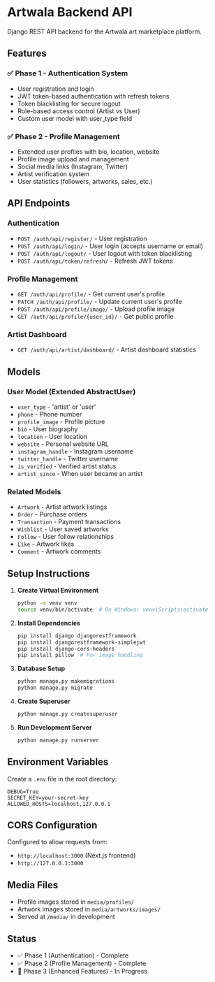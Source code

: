 # Artwala Backend API

Django REST API backend for the Artwala art marketplace platform.

## Features

### ✅ Phase 1 - Authentication System
- User registration and login
- JWT token-based authentication with refresh tokens
- Token blacklisting for secure logout
- Role-based access control (Artist vs User)
- Custom user model with user_type field

### ✅ Phase 2 - Profile Management
- Extended user profiles with bio, location, website
- Profile image upload and management
- Social media links (Instagram, Twitter)
- Artist verification system
- User statistics (followers, artworks, sales, etc.)

## API Endpoints

### Authentication
- `POST /auth/api/register/` - User registration
- `POST /auth/api/login/` - User login (accepts username or email)
- `POST /auth/api/logout/` - User logout with token blacklisting
- `POST /auth/api/token/refresh/` - Refresh JWT tokens

### Profile Management
- `GET /auth/api/profile/` - Get current user's profile
- `PATCH /auth/api/profile/` - Update current user's profile
- `POST /auth/api/profile/image/` - Upload profile image
- `GET /auth/api/profile/{user_id}/` - Get public profile

### Artist Dashboard
- `GET /auth/api/artist/dashboard/` - Artist dashboard statistics

## Models

### User Model (Extended AbstractUser)
- `user_type` - 'artist' or 'user'
- `phone` - Phone number
- `profile_image` - Profile picture
- `bio` - User biography
- `location` - User location
- `website` - Personal website URL
- `instagram_handle` - Instagram username
- `twitter_handle` - Twitter username
- `is_verified` - Verified artist status
- `artist_since` - When user became an artist

### Related Models
- `Artwork` - Artist artwork listings
- `Order` - Purchase orders
- `Transaction` - Payment transactions
- `Wishlist` - User saved artworks
- `Follow` - User follow relationships
- `Like` - Artwork likes
- `Comment` - Artwork comments

## Setup Instructions

1. **Create Virtual Environment**
   ```bash
   python -m venv venv
   source venv/bin/activate  # On Windows: venv\Scripts\activate
   ```

2. **Install Dependencies**
   ```bash
   pip install django djangorestframework
   pip install djangorestframework-simplejwt
   pip install django-cors-headers
   pip install pillow  # For image handling
   ```

3. **Database Setup**
   ```bash
   python manage.py makemigrations
   python manage.py migrate
   ```

4. **Create Superuser**
   ```bash
   python manage.py createsuperuser
   ```

5. **Run Development Server**
   ```bash
   python manage.py runserver
   ```

## Environment Variables
Create a `.env` file in the root directory:
```env
DEBUG=True
SECRET_KEY=your-secret-key
ALLOWED_HOSTS=localhost,127.0.0.1
```

## CORS Configuration
Configured to allow requests from:
- `http://localhost:3000` (Next.js frontend)
- `http://127.0.0.1:3000`

## Media Files
- Profile images stored in `media/profiles/`
- Artwork images stored in `media/artworks/images/`
- Served at `/media/` in development

## Status
- ✅ Phase 1 (Authentication) - Complete
- ✅ Phase 2 (Profile Management) - Complete
- 🚧 Phase 3 (Enhanced Features) - In Progress